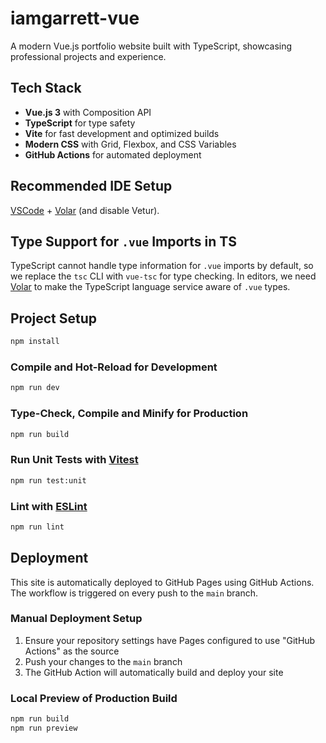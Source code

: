 # iamgarrett-vue

A modern Vue.js portfolio website built with TypeScript, showcasing professional projects and experience.

## Tech Stack

- **Vue.js 3** with Composition API
- **TypeScript** for type safety
- **Vite** for fast development and optimized builds
- **Modern CSS** with Grid, Flexbox, and CSS Variables
- **GitHub Actions** for automated deployment

## Recommended IDE Setup

[VSCode](https://code.visualstudio.com/) + [Volar](https://marketplace.visualstudio.com/items?itemName=Vue.volar) (and disable Vetur).

## Type Support for `.vue` Imports in TS

TypeScript cannot handle type information for `.vue` imports by default, so we replace the `tsc` CLI with `vue-tsc` for type checking. In editors, we need [Volar](https://marketplace.visualstudio.com/items?itemName=Vue.volar) to make the TypeScript language service aware of `.vue` types.

## Project Setup

```sh
npm install
```

### Compile and Hot-Reload for Development

```sh
npm run dev
```

### Type-Check, Compile and Minify for Production

```sh
npm run build
```

### Run Unit Tests with [Vitest](https://vitest.dev/)

```sh
npm run test:unit
```

### Lint with [ESLint](https://eslint.org/)

```sh
npm run lint
```

## Deployment

This site is automatically deployed to GitHub Pages using GitHub Actions. The workflow is triggered on every push to the `main` branch.

### Manual Deployment Setup

1. Ensure your repository settings have Pages configured to use "GitHub Actions" as the source
2. Push your changes to the `main` branch
3. The GitHub Action will automatically build and deploy your site

### Local Preview of Production Build

```sh
npm run build
npm run preview
```
